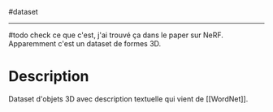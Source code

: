 #dataset 
___ 
#todo check ce que c'est, j'ai trouvé ça dans le paper sur NeRF. Apparemment c'est un dataset de formes 3D. 

# Description 
Dataset d'objets 3D avec description textuelle qui vient de [[WordNet]]. 